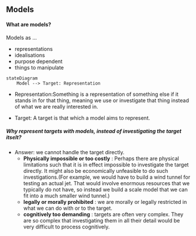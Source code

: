 ## Models

#### What are models?
Models as ...
- representations
- idealisations
- purpose dependent
- things to manipulate

```mermaid
stateDiagram
    Model --> Target: Representation
```

- Representation:Something is a representation of something else if it stands in for that thing, meaning we use or investigate that thing instead of what we are really interested in.

- Target: A target is that which a model aims to represent.

##### Why represent targets with models, instead of investigating the target itselt?

- Answer: we cannot handle the target directly. 
    - **Physically impossible or too costly** : Perhaps there are physical limitations such that it is in effect impossible to investigate the target directly. It might also be economically unfeasible to do such investigations.(For example, we would have to build a wind tunnel for testing an actual jet. That would involve enormous resources that we typically do not have, so instead we build a scale model that we can fit into a much smaller wind tunnel.)
    -  **legally or morally prohibited** : we are morally or legally restricted in what we can do with or to the target.
    -  **cognitively too demanding** : targets are often very complex. They are so complex that investigating them in all their detail would be very difficult to process cognitively.